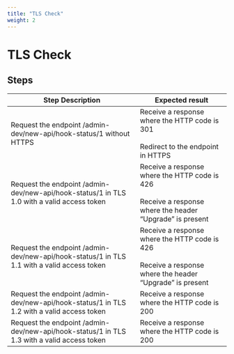 ```yaml
---
title: "TLS Check"
weight: 2
---
```


# TLS Check
## Steps
| Step Description | Expected result |
| ----- | ----- |
| Request the endpoint /admin-dev/new-api/hook-status/1 without HTTPS | Receive a response where the HTTP code is 301<br><br>Redirect to the endpoint in HTTPS |
| Request the endpoint /admin-dev/new-api/hook-status/1 in TLS 1.0 with a valid access token | Receive a response where the HTTP code is 426<br><br>Receive a response where the header “Upgrade” is present |
| Request the endpoint /admin-dev/new-api/hook-status/1 in TLS 1.1 with a valid access token | Receive a response where the HTTP code is 426<br><br>Receive a response where the header “Upgrade” is present |
| Request the endpoint /admin-dev/new-api/hook-status/1 in TLS 1.2 with a valid access token | Receive a response where the HTTP code is 200 |
| Request the endpoint /admin-dev/new-api/hook-status/1 in TLS 1.3 with a valid access token | Receive a response where the HTTP code is 200 |

